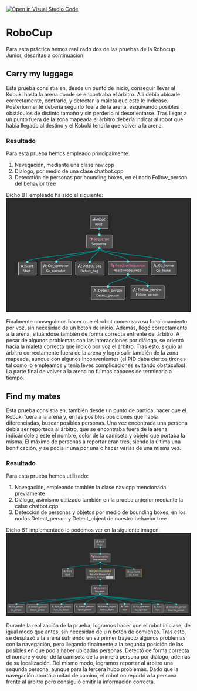 [![Open in Visual Studio Code](https://classroom.github.com/assets/open-in-vscode-f059dc9a6f8d3a56e377f745f24479a46679e63a5d9fe6f495e02850cd0d8118.svg)](https://classroom.github.com/online_ide?assignment_repo_id=7421864&assignment_repo_type=AssignmentRepo)
# RoboCup

Para esta práctica hemos realizado dos de las pruebas de la Robocup Junior, descritas a continuación:

## Carry my luggage

Esta prueba consistía en, desde un punto de inicio, conseguir llevar al Kobuki hasta la arena donde se encontraba el árbitro. Allí debía ubicarle correctamente, centrarlo, y detectar la maleta que este le indicase. Posteriormente debería seguirlo fuera de la arena, esquivando posibles obstáculos de distinto tamaño y sin perderlo ni desorientarse. Tras llegar a un punto fuera de la zona mapeada el árbitro debería indicar al robot que había llegado al destino y el Kobuki tendría que volver a la arena.

### Resultado

Para esta prueba hemos empleado principalmente:
1. Navegación, mediante una clase nav.cpp
2. Dialogo, por medio de una clase chatbot.cpp
3. Detecctión de personas por bounding boxes, en el nodo Follow_person del behavior tree

Dicho BT empleado ha sido el siguiente:
![Image text](https://github.com/Docencia-fmrico/robocup-home-education-nocom-pila/blob/main/raw/cml.png)

Finalmente conseguimos hacer que el robot comenzara su funcionamiento por voz, sin necesidad de un botón de inicio. Además, llegó correctamente a la arena, situándose también de forma correcta enfrente del árbitro. A pesar de algunos problemas con las interacciones por diálogo, se orientó hacia la maleta correcta que indicó por voz el árbitro. Tras esto, siguió al árbitro correctamente fuera de la arena y logró salir también de la zona mapeada, aunque con algunos inconvenientes (el PID daba ciertos tirones tal como lo empleamos y tenía leves complicaciones evitando obstáculos). La parte final de volver a la arena no fuimos capaces de terminarla a tiempo.


## Find my mates

Esta prueba consistía en, también desde un punto de partida, hacer que el Kobuki fuera a la arena y, en las posibles posiciones que había diferenciadas, buscar posibles personas. Una vez encontrada una persona debía ser reportada al árbitro, que se encontraba fuera de la arena, indicándole a este el nombre, color de la camiseta y objeto que portaba la misma. El máximo de personas a reportar eran tres, siendo la última una bonificación, y se podía ir una por una o hacer varias de una misma vez.

### Resultado

Para esta prueba hemos utilizado:
1. Navegación, empleando también la clase nav.cpp mencionada previamente
2. Diálogo, asimismo utilizado también en la prueba anterior mediante la calse chatbot.cpp
3. Detección de personas y objetos por medio de bounding boxes, en los nodos Detect_person y Detect_object de nuestro behavior tree

Dicho BT implementado lo podemos ver en la siguiente imagen:
![Image text](https://github.com/Docencia-fmrico/robocup-home-education-nocom-pila/blob/main/raw/fmm.png)

Durante la realización de la prueba, logramos hacer que el robot iniciase, de igual modo que antes, sin necesidad de u n botón de comienzo. Tras esto, se desplazó a la arena sufriendo en su primer trayecto algunos problemas con la navegación, pero llegando finalmente a la segunda posición de las posibles en que podía haber ubicadas personas. Detectó de forma correcta el nombre y color de la camiseta de la primera persona por diálogo, además de su localización. Del mismo modo, logramos reportar al árbitro una segunda persona, aunque para la tercera hubo problemas. Dado que la navegación abortó a mitad de camino, el robot no reportó a la persona frente al árbitro pero consiguió emitir la información correcta.
